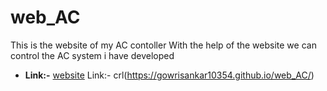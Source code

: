 # web_AC
This is the website of my AC contoller
With the help of the website we can control the AC system i have developed
*   **Link:-** [website](https://gowrisankar10354.github.io/web_AC/)
Link:- crl(https://gowrisankar10354.github.io/web_AC/)

